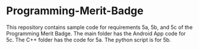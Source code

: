 # Programming-Merit-Badge

This repository contains sample code for requirements 5a, 5b, and 5c of the Programming Merit Badge.
The main folder has the Android App code for 5c. The C++ folder has the code for 5a. The python script is for 5b.
